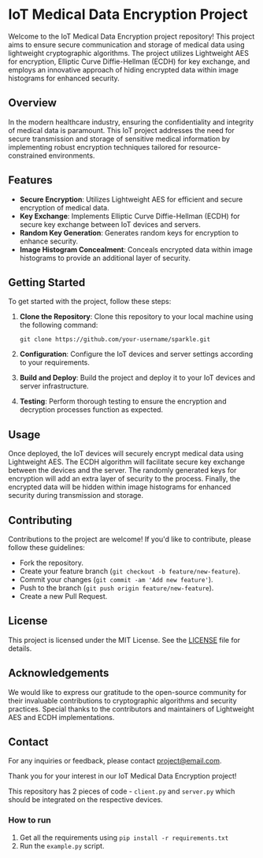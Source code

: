 # IoT Medical Data Encryption Project

Welcome to the IoT Medical Data Encryption project repository! This project aims to ensure secure communication and storage of medical data using lightweight cryptographic algorithms. The project utilizes Lightweight AES for encryption, Elliptic Curve Diffie-Hellman (ECDH) for key exchange, and employs an innovative approach of hiding encrypted data within image histograms for enhanced security.

## Overview

In the modern healthcare industry, ensuring the confidentiality and integrity of medical data is paramount. This IoT project addresses the need for secure transmission and storage of sensitive medical information by implementing robust encryption techniques tailored for resource-constrained environments.

## Features

- **Secure Encryption**: Utilizes Lightweight AES for efficient and secure encryption of medical data.
- **Key Exchange**: Implements Elliptic Curve Diffie-Hellman (ECDH) for secure key exchange between IoT devices and servers.
- **Random Key Generation**: Generates random keys for encryption to enhance security.
- **Image Histogram Concealment**: Conceals encrypted data within image histograms to provide an additional layer of security.

## Getting Started

To get started with the project, follow these steps:

1. **Clone the Repository**: Clone this repository to your local machine using the following command:
   ```
   git clone https://github.com/your-username/sparkle.git
   ```

2. **Configuration**: Configure the IoT devices and server settings according to your requirements.

3. **Build and Deploy**: Build the project and deploy it to your IoT devices and server infrastructure.

4. **Testing**: Perform thorough testing to ensure the encryption and decryption processes function as expected.

## Usage

Once deployed, the IoT devices will securely encrypt medical data using Lightweight AES. The ECDH algorithm will facilitate secure key exchange between the devices and the server. The randomly generated keys for encryption will add an extra layer of security to the process. Finally, the encrypted data will be hidden within image histograms for enhanced security during transmission and storage.

## Contributing

Contributions to the project are welcome! If you'd like to contribute, please follow these guidelines:

- Fork the repository.
- Create your feature branch (`git checkout -b feature/new-feature`).
- Commit your changes (`git commit -am 'Add new feature'`).
- Push to the branch (`git push origin feature/new-feature`).
- Create a new Pull Request.

## License

This project is licensed under the MIT License. See the [LICENSE](LICENSE) file for details.

## Acknowledgements

We would like to express our gratitude to the open-source community for their invaluable contributions to cryptographic algorithms and security practices. Special thanks to the contributors and maintainers of Lightweight AES and ECDH implementations.

## Contact

For any inquiries or feedback, please contact [project@email.com](mailto:project@email.com).

Thank you for your interest in our IoT Medical Data Encryption project!





This repository has 2 pieces of code - `client.py` and `server.py` which
should be integrated on the respective devices.

### How to run
1. Get all the requirements using `pip install -r requirements.txt`
2. Run the `example.py` script.
